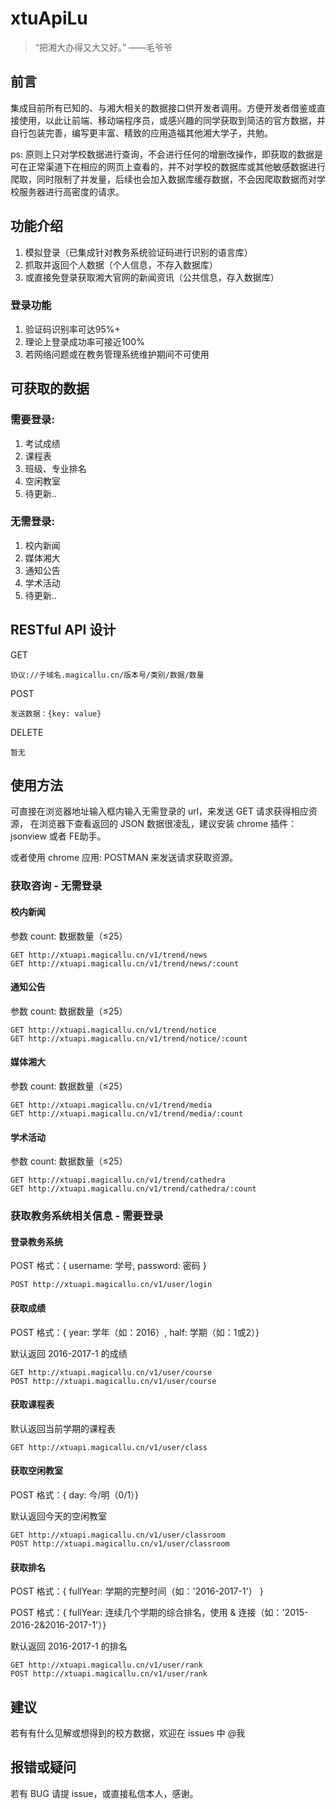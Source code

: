 # xtuApiLu
> “把湘大办得又大又好。” ——毛爷爷

## 前言
集成目前所有已知的、与湘大相关的数据接口供开发者调用。方便开发者借鉴或直接使用，以此让前端、移动端程序员，或感兴趣的同学获取到简洁的官方数据，并自行包装完善，编写更丰富、精致的应用造福其他湘大学子，共勉。

ps: 原则上只对学校数据进行查询，不会进行任何的增删改操作，即获取的数据是可在正常渠道下在相应的网页上查看的，并不对学校的数据库或其他敏感数据进行爬取，同时限制了并发量，后续也会加入数据库缓存数据，不会因爬取数据而对学校服务器进行高密度的请求。

## 功能介绍
1. 模拟登录（已集成针对教务系统验证码进行识别的语言库）
2. 抓取并返回个人数据（个人信息，不存入数据库）
3. 或直接免登录获取湘大官网的新闻资讯（公共信息，存入数据库）

### 登录功能
1. 验证码识别率可达95%+
2. 理论上登录成功率可接近100%
3. 若网络问题或在教务管理系统维护期间不可使用

## 可获取的数据
### 需要登录:
1. 考试成绩
2. 课程表
3. 班级、专业排名
4. 空闲教室
5. 待更新..

### 无需登录:
1. 校内新闻
2. 媒体湘大
3. 通知公告
4. 学术活动
5. 待更新..

## RESTful API 设计

GET
```
协议://子域名.magicallu.cn/版本号/类别/数据/数量
```
POST
```
发送数据：{key: value}
```
DELETE
```
暂无
```

## 使用方法
可直接在浏览器地址输入框内输入无需登录的 url，来发送 GET 请求获得相应资源，
在浏览器下查看返回的 JSON 数据很凌乱，建议安装 chrome 插件：jsonview 或者 FE助手。

或者使用 chrome 应用: POSTMAN 来发送请求获取资源。



### 获取咨询 - 无需登录
#### 校内新闻
参数 count: 数据数量（≤25）
```
GET http://xtuapi.magicallu.cn/v1/trend/news
GET http://xtuapi.magicallu.cn/v1/trend/news/:count
```

#### 通知公告
参数 count: 数据数量（≤25）
```
GET http://xtuapi.magicallu.cn/v1/trend/notice
GET http://xtuapi.magicallu.cn/v1/trend/notice/:count
```

#### 媒体湘大
参数 count: 数据数量（≤25）
```
GET http://xtuapi.magicallu.cn/v1/trend/media
GET http://xtuapi.magicallu.cn/v1/trend/media/:count
```
#### 学术活动
参数 count: 数据数量（≤25）
```
GET http://xtuapi.magicallu.cn/v1/trend/cathedra
GET http://xtuapi.magicallu.cn/v1/trend/cathedra/:count
```

### 获取教务系统相关信息 - 需要登录
#### 登录教务系统
POST 格式：{ username: 学号, password: 密码 }
```
POST http://xtuapi.magicallu.cn/v1/user/login
```

#### 获取成绩
POST 格式：{ year: 学年（如：2016）, half: 学期（如：1或2）}

默认返回 2016-2017-1 的成绩
```
GET http://xtuapi.magicallu.cn/v1/user/course
POST http://xtuapi.magicallu.cn/v1/user/course
```

#### 获取课程表
默认返回当前学期的课程表
```
GET http://xtuapi.magicallu.cn/v1/user/class
```

#### 获取空闲教室
POST 格式：{ day: 今/明（0/1）}

默认返回今天的空闲教室
```
GET http://xtuapi.magicallu.cn/v1/user/classroom
POST http://xtuapi.magicallu.cn/v1/user/classroom
```

#### 获取排名
POST 格式：{ fullYear: 学期的完整时间（如：'2016-2017-1'） }

POST 格式：{ fullYear: 连续几个学期的综合排名，使用 & 连接（如：'2015-2016-2&2016-2017-1'）}

默认返回 2016-2017-1 的排名
```
GET http://xtuapi.magicallu.cn/v1/user/rank
POST http://xtuapi.magicallu.cn/v1/user/rank
```

## 建议
若有有什么见解或想得到的校方数据，欢迎在 issues 中 @我

## 报错或疑问
若有 BUG 请提 issue，或直接私信本人，感谢。



